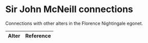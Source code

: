 # Sir John McNeill connections
Connections with other alters in the Florence Nightingale egonet.

| Alter  | Reference|
| ------------- |------------- |
